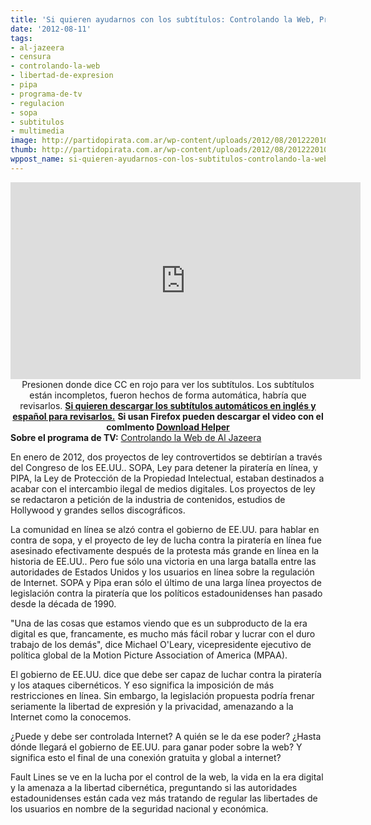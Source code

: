 ```yaml
---
title: 'Si quieren ayudarnos con los subtítulos: Controlando la Web, Programa de TV '
date: '2012-08-11'
tags:
- al-jazeera
- censura
- controlando-la-web
- libertad-de-expresion
- pipa
- programa-de-tv
- regulacion
- sopa
- subtitulos
- multimedia
image: http://partidopirata.com.ar/wp-content/uploads/2012/08/201222010275798734_20.jpg
thumb: http://partidopirata.com.ar/wp-content/uploads/2012/08/201222010275798734_20-115x89.jpg
wppost_name: si-quieren-ayudarnos-con-los-subtitulos-controlando-la-web-programa-de-tv
---
```


<center>
<iframe src="http://www.youtube.com/embed/kAiQSDIqtY4" frameborder="0" width="560" height="315"></iframe>
Presionen donde dice CC en rojo para ver los subtítulos.
Los subtítulos están incompletos, fueron hechos de forma automática, habría que revisarlos.
<strong> <a href="https://rapidshare.com/files/1438439519/controlandolaweb.rar" target="_blank">Si quieren descargar los subtítulos automáticos en inglés y español para revisarlos.</a></strong>
<strong> Si usan Firefox pueden descargar el video con el comlmento <a href="https://addons.mozilla.org/es/firefox/addon/video-downloadhelper/" target="_blank">Download Helper</a></strong></center>
<strong>Sobre el programa de TV:</strong>
<a href="http://www.aljazeera.com/programmes/faultlines/2012/08/20128674949935186.html" target="_blank">Controlando la Web de Al Jazeera</a>

En enero de 2012, dos proyectos de ley controvertidos se debtirían a través del Congreso de los EE.UU.. SOPA, Ley para detener la piratería en línea, y PIPA, la Ley de Protección de la Propiedad Intelectual, estaban destinados a acabar con el intercambio ilegal de medios digitales. Los proyectos de ley se redactaron a petición de la industria de contenidos, estudios de Hollywood y grandes sellos discográficos.

La comunidad en línea se alzó contra el gobierno de EE.UU. para hablar en contra de sopa, y el proyecto de ley de lucha contra la piratería en línea fue asesinado efectivamente después de la protesta más grande en línea en la historia de EE.UU.. Pero fue sólo una victoria en una larga batalla entre las autoridades de Estados Unidos y los usuarios en línea sobre la regulación de Internet. SOPA y Pipa eran sólo el último de una larga línea proyectos de legislación contra la piratería que los políticos estadounidenses han pasado desde la década de 1990.

"Una de las cosas que estamos viendo que es un subproducto de la era digital es que, francamente, es mucho más fácil robar y lucrar con el duro trabajo de los demás", dice Michael O'Leary, vicepresidente ejecutivo de política global de la Motion Picture Association of America (MPAA).

El gobierno de EE.UU. dice que debe ser capaz de luchar contra la piratería y los ataques cibernéticos. Y eso significa la imposición de más restricciones en línea. Sin embargo, la legislación propuesta podría frenar seriamente la libertad de expresión y la privacidad, amenazando a la Internet como la conocemos.

¿Puede y debe ser controlada Internet? A quién se le da ese poder? ¿Hasta dónde llegará el gobierno de EE.UU. para ganar poder sobre la web? Y significa esto el final de una conexión gratuita y global a internet?

Fault Lines se ve en la lucha por el control de la web, la vida en la era digital y la amenaza a la libertad cibernética, preguntando si las autoridades estadounidenses están cada vez más tratando de regular las libertades de los usuarios en nombre de la seguridad nacional y económica.
